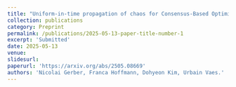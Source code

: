 ```yaml
---
title: "Uniform-in-time propagation of chaos for Consensus-Based Optimization"
collection: publications
category: Preprint
permalink: /publications/2025-05-13-paper-title-number-1
excerpt: 'Submitted'
date: 2025-05-13
venue: 
slidesurl: 
paperurl: 'https://arxiv.org/abs/2505.08669'
authors: 'Nicolai Gerber, Franca Hoffmann, Dohyeon Kim, Urbain Vaes.'
---
```


